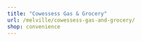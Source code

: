 ```yaml
---
title: "Cowessess Gas & Grocery"
url: /melville/cowessess-gas-and-grocery/
shop: convenience
---
```

